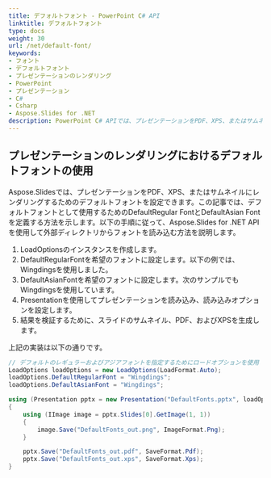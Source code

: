 ```yaml
---
title: デフォルトフォント - PowerPoint C# API
linktitle: デフォルトフォント
type: docs
weight: 30
url: /net/default-font/
keywords: 
- フォント
- デフォルトフォント
- プレゼンテーションのレンダリング
- PowerPoint
- プレゼンテーション
- C#
- Csharp
- Aspose.Slides for .NET
description: PowerPoint C# APIでは、プレゼンテーションをPDF、XPS、またはサムネイルにレンダリングするためのデフォルトフォントを設定できます。
---
```


## **プレゼンテーションのレンダリングにおけるデフォルトフォントの使用**
Aspose.Slidesでは、プレゼンテーションをPDF、XPS、またはサムネイルにレンダリングするためのデフォルトフォントを設定できます。この記事では、デフォルトフォントとして使用するためのDefaultRegular FontとDefaultAsian Fontを定義する方法を示します。以下の手順に従って、Aspose.Slides for .NET APIを使用して外部ディレクトリからフォントを読み込む方法を説明します。

1. LoadOptionsのインスタンスを作成します。
1. DefaultRegularFontを希望のフォントに設定します。以下の例では、Wingdingsを使用しました。
1. DefaultAsianFontを希望のフォントに設定します。次のサンプルでもWingdingsを使用しています。
1. Presentationを使用してプレゼンテーションを読み込み、読み込みオプションを設定します。
1. 結果を検証するために、スライドのサムネイル、PDF、およびXPSを生成します。

上記の実装は以下の通りです。

```c#
// デフォルトのレギュラーおよびアジアフォントを指定するためにロードオプションを使用
LoadOptions loadOptions = new LoadOptions(LoadFormat.Auto);
loadOptions.DefaultRegularFont = "Wingdings";
loadOptions.DefaultAsianFont = "Wingdings";

using (Presentation pptx = new Presentation("DefaultFonts.pptx", loadOptions))
{
    using (IImage image = pptx.Slides[0].GetImage(1, 1))
    {
        image.Save("DefaultFonts_out.png", ImageFormat.Png);
    }

    pptx.Save("DefaultFonts_out.pdf", SaveFormat.Pdf);
    pptx.Save("DefaultFonts_out.xps", SaveFormat.Xps);
}
```